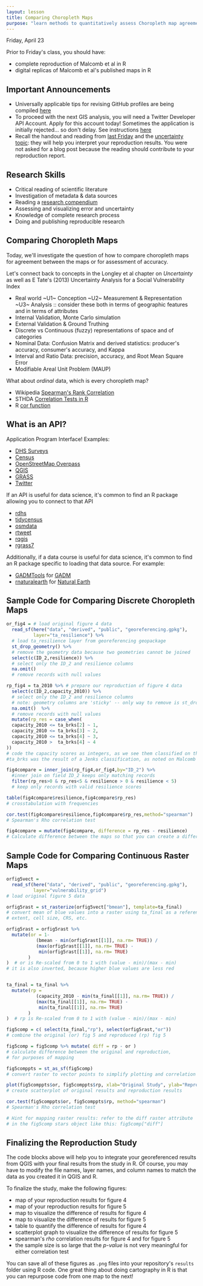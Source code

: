 ```yaml
---
layout: lesson
title: Comparing Choropleth Maps
purpose: "learn methods to quantitatively assess Choropleth map agreement and accuracy"
---
```


Friday, April 23

Prior to Friday's class, you should have:

* complete reproduction of Malcomb et al in R
* digital replicas of Malcomb et al's published maps in R

## Important Announcements

- Universally applicable tips for revising GitHub profiles are being compiled [here](99_theend)
- To proceed with the next GIS analysis, you will need a Twitter Developer API Account. Apply for this account today! Sometimes the application is initially rejected... so don't delay. See instructions [here](2021-04-28-twitter)
- Recall the handout and reading from [last Friday](2021-04-16-tate) and the [uncertainty topic](03b_uncertainty): they will help you interpret your reproduction results. You were not asked for a blog post because the reading should contribute to your reproduction report.

## Research Skills

- Critical reading of scientific literature
- Investigation of metadata & data sources
- Reading a [research compendium](https://arxiv.org/abs/1806.09525)
- Assessing and visualizing error and uncertainty
- Knowledge of complete research process
- Doing and publishing reproducible research

## Comparing Choropleth Maps

Today, we'll investigate the question of how to compare choropleth maps for agreement between the maps or for assessment of accuracy.

Let's connect back to concepts in the Longley et al chapter on *Uncertainty* as well as E Tate's (2013) Uncertainty Analysis for a Social Vulnerability Index

- Real world ~U1~ Conception ~U2~ Measurement & Representation ~U3~ Analysis :: consider these both in terms of geographic features and in terms of attributes
- Internal Validation, Monte Carlo simulation
- External Validation & Ground Truthing
- Discrete vs Continuous (fuzzy) representations of space and of categories
- Nominal Data: Confusion Matrix and derived statistics: producer's accuracy, consumer's accuracy, and Kappa
- Interval and Ratio Data: precision, accuracy, and Root Mean Square Error
- Modifiable Areal Unit Problem (MAUP)

What about *ordinal* data, which is every choropleth map?

- Wikipedia [Spearman's Rank Correlation](https://en.wikipedia.org/wiki/Spearman%27s_rank_correlation_coefficient)
- STHDA [Correlation Tests in R](http://www.sthda.com/english/wiki/correlation-test-between-two-variables-in-r)
- R [cor function](https://www.rdocumentation.org/packages/stats/versions/3.6.2/topics/cor)

## What is an API?

Application Program Interface! Examples:

- [DHS Surveys](https://api.dhsprogram.com)
- [Census](https://www.census.gov/data/developers/data-sets.html)
- [OpenStreetMap Overpass](https://wiki.openstreetmap.org/wiki/Overpass_API)
- [QGIS](https://qgis.org/api/3.10/)
- [GRASS](https://grasswiki.osgeo.org/wiki/GRASS_GIS_APIs)
- [Twitter](https://developer.twitter.com/en/docs/twitter-api)

If an API is useful for data science, it's common to find an R package allowing you to connect to that API

- [rdhs](https://cran.r-project.org/package=rdhs)
- [tidycensus](https://cran.r-project.org/package=tidycensus)
- [osmdata](https://cran.r-project.org/web/packages/rgrass7/index.html)
- [rtweet](https://cran.rstudio.com/package=rtweet)
- [rqgis](https://github.com/r-spatial/RQGIS)
- [rgrass7](https://cran.r-project.org/web/packages/rgrass7/index.html)

Additionally, if a data course is useful for data science, it's common to find an R package specific to loading that data source. For example:

- [GADMTools](https://cran.r-project.org/package=GADMTools) for [GADM](https://gadm.org/)
- [rnaturalearth](https://cran.r-project.org/package=rnaturalearth) for [Natural Earth](https://www.naturalearthdata.com/)

## Sample Code for Comparing Discrete Choropleth Maps

```r
or_fig4 = # load original figure 4 data
  read_sf(here("data", "derived", "public", "georeferencing.gpkg"), 
          layer="ta_resilience") %>% 
  # load ta_resilience layer from georeferencing geopackage
  st_drop_geometry() %>%
  # remove the geometry data because two geometries cannot be joined
  select(c(ID_2,resilience)) %>%  
  # select only the ID_2 and resilience columns
  na.omit()
  # remove records with null values

rp_fig4 = ta_2010 %>% # prepare our reproduction of figure 4 data
  select(c(ID_2,capacity_2010)) %>%  
  # select only the ID_2 and resilience columns
  # note: geometry columns are 'sticky' -- only way to remove is st_drop_geometry()
  na.omit()  %>%
  # remove records with null values
  mutate(rp_res = case_when(
  capacity_2010 <= ta_brks[2] ~ 1,
  capacity_2010 <= ta_brks[3] ~ 2,
  capacity_2010 <= ta_brks[4] ~ 3,
  capacity_2010 >  ta_brks[4] ~ 4
))
# code the capacity scores as integers, as we see them classified on the map. 
#ta_brks was the result of a Jenks classification, as noted on Malcomb et al's maps

fig4compare = inner_join(rp_fig4,or_fig4,by="ID_2") %>%  
  #inner join on field ID_2 keeps only matching records
  filter(rp_res>0 & rp_res<5 & resilience > 0 & resilience < 5)
  # keep only records with valid resilience scores

table(fig4compare$resilience,fig4compare$rp_res)
# crosstabulation with frequencies

cor.test(fig4compare$resilience,fig4compare$rp_res,method="spearman")
# Spearman's Rho correlation test

fig4compare = mutate(fig4compare, difference = rp_res - resilience) 
# Calculate difference between the maps so that you can create a difference map
```

## Sample Code for Comparing Continuous Raster Maps

```r
orfig5vect = 
  read_sf(here("data", "derived", "public", "georeferencing.gpkg"), 
          layer="vulnerability_grid")
# load original figure 5 data

orfig5rast = st_rasterize(orfig5vect["bmean"], template=ta_final)
# convert mean of blue values into a raster using ta_final as a reference for raster
# extent, cell size, CRS, etc.

orfig5rast = orfig5rast %>% 
  mutate(or = 1-
           (bmean - min(orfig5rast[[1]], na.rm= TRUE)) /
           (max(orfig5rast[[1]], na.rm= TRUE) -
            min(orfig5rast[[1]], na.rm= TRUE)
        )
)  # or is Re-scaled from 0 to 1 with (value - min)/(max - min)
# it is also inverted, because higher blue values are less red


ta_final = ta_final %>% 
  mutate(rp =
           (capacity_2010 - min(ta_final[[1]], na.rm= TRUE)) /
           (max(ta_final[[1]], na.rm= TRUE) -
            min(ta_final[[1]], na.rm= TRUE)
        )
)  # rp is Re-scaled from 0 to 1 with (value - min)/(max - min)

fig5comp = c( select(ta_final,"rp"), select(orfig5rast,"or"))
# combine the original (or) fig 5 and reproduced (rp) fig 5

fig5comp = fig5comp %>% mutate( diff = rp - or )
# calculate difference between the original and reproduction,
# for purposes of mapping

fig5comppts = st_as_sf(fig5comp)
# convert raster to vector points to simplify plotting and correlation testing

plot(fig5comppts$or, fig5comppts$rp, xlab="Original Study", ylab="Reproduction")
# create scatterplot of original results and reproduction results

cor.test(fig5comppts$or, fig5comppts$rp, method="spearman")
# Spearman's Rho correlation test

# Hint for mapping raster results: refer to the diff raster attribute
# in the fig5comp stars object like this: fig5comp["diff"]
```

## Finalizing the Reproduction Study

The code blocks above will help you to integrate your georeferenced results from QGIS with your final results from the study in R. Of course, you may have to modify the file names, layer names, and column names to match the data as you created it in QGIS and R.

To finalize the study, make the following figures:
- map of your reproduction results for figure 4
- map of your reproduction results for figure 5
- map to visualize the difference of results for figure 4
- map to visualize the difference of results for figure 5
- table to quantify the difference of results for figure 4
- scatterplot graph to visualize the difference of results for figure 5
- spearman's *rho* correlation results for figure 4 and for figure 5 
- the sample size is so large that the *p-value* is not very meaningful for either correlation test

You can save all of these figures as `.png` files into your repository's `results` folder using R code.
One great thing about doing cartography in R is that you can repurpose code from one map to the next!